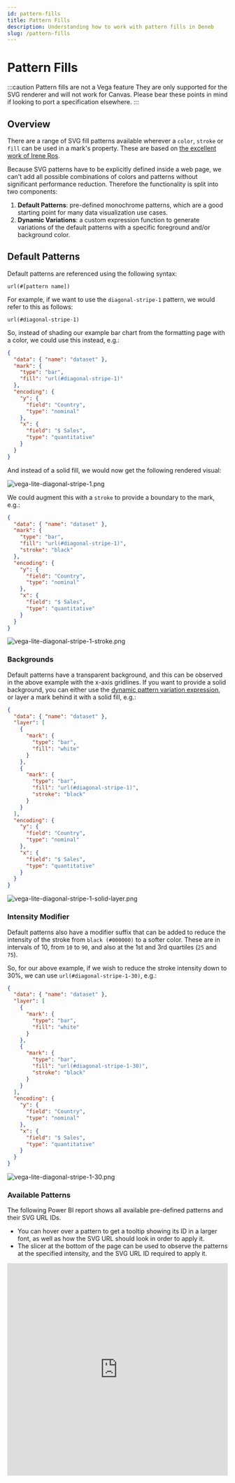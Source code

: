 ```yaml
---
id: pattern-fills
title: Pattern Fills
description: Understanding how to work with pattern fills in Deneb
slug: /pattern-fills
---
```


# Pattern Fills

:::caution Pattern fills are not a Vega feature
They are only supported for the SVG renderer and will not work for Canvas. Please bear these points in mind if looking to port a specification elsewhere.
:::

## Overview

There are a range of SVG fill patterns available wherever a `color`, `stroke` or `fill` can be used in a mark's property. These are based on [the excellent work of Irene Ros](https://iros.github.io/patternfills/).

Because SVG patterns have to be explicitly defined inside a web page, we can't add all possible combinations of colors and patterns without significant performance reduction. Therefore the functionality is split into two components:

1. **Default Patterns**: pre-defined monochrome patterns, which are a good starting point for many data visualization use cases.
2. **Dynamic Variations**: a custom expression function to generate variations of the default patterns with a specific foreground and/or background color.

## Default Patterns

Default patterns are referenced using the following syntax:

```
url(#[pattern name])
```

For example, if we want to use the `diagonal-stripe-1` pattern, we would refer to this as follows:

```
url(#diagonal-stripe-1)
```

So, instead of shading our example bar chart from the formatting page with a color, we could use this instead, e.g.:

```json {5} showLineNumbers
{
  "data": { "name": "dataset" },
  "mark": {
    "type": "bar",
    "fill": "url(#diagonal-stripe-1)"
  },
  "encoding": {
    "y": {
      "field": "Country",
      "type": "nominal"
    },
    "x": {
      "field": "$ Sales",
      "type": "quantitative"
    }
  }
}
```

And instead of a solid fill, we would now get the following rendered visual:

![vega-lite-diagonal-stripe-1.png](./img/vega-lite-diagonal-stripe-1.png "Simple bar chart using Financial sample dataset (with [$ Sales] as a measure). The measure axis displays raw values, with a maximum of 1,000,000,000. We have specified the 'diagonal-stripe-1' pattern fill to fill the bars with a pattern instead of a solid color.")

We could augment this with a `stroke` to provide a boundary to the mark, e.g.:

```json highlight={6} showLineNumbers
{
  "data": { "name": "dataset" },
  "mark": {
    "type": "bar",
    "fill": "url(#diagonal-stripe-1)",
    "stroke": "black"
  },
  "encoding": {
    "y": {
      "field": "Country",
      "type": "nominal"
    },
    "x": {
      "field": "$ Sales",
      "type": "quantitative"
    }
  }
}
```

![vega-lite-diagonal-stripe-1-stroke.png](./img/vega-lite-diagonal-stripe-1-stroke.png "We can add a stroke property to border a mark with a pattern fill.")

### Backgrounds

Default patterns have a transparent background, and this can be observed in the above example with the x-axis gridlines. If you want to provide a solid background, you can either use the [dynamic pattern variation expression](#dynamic-variations), or layer a mark behind it with a solid fill, e.g.:

```json highlight={3-10,16-17} showLineNumbers
{
  "data": { "name": "dataset" },
  "layer": [
    {
      "mark": {
        "type": "bar",
        "fill": "white"
      }
    },
    {
      "mark": {
        "type": "bar",
        "fill": "url(#diagonal-stripe-1)",
        "stroke": "black"
      }
    }
  ],
  "encoding": {
    "y": {
      "field": "Country",
      "type": "nominal"
    },
    "x": {
      "field": "$ Sales",
      "type": "quantitative"
    }
  }
}
```

![vega-lite-diagonal-stripe-1-solid-layer.png](./img/vega-lite-diagonal-stripe-1-solid-layer.png "Adding a layer and a mark with a solid fill behind our mark with a pattern fill can remove transparency.")

### Intensity Modifier

Default patterns also have a modifier suffix that can be added to reduce the intensity of the stroke from `black (#000000)` to a softer color. These are in intervals of 10, from `10` to `90`, and also at the 1st and 3rd quartiles (`25` and `75`).

So, for our above example, if we wish to reduce the stroke intensity down to 30%, we can use `url(#diagonal-stripe-1-30)`, e.g.:

```json highlight={13} showLineNumbers
{
  "data": { "name": "dataset" },
  "layer": [
    {
      "mark": {
        "type": "bar",
        "fill": "white"
      }
    },
    {
      "mark": {
        "type": "bar",
        "fill": "url(#diagonal-stripe-1-30)",
        "stroke": "black"
      }
    }
  ],
  "encoding": {
    "y": {
      "field": "Country",
      "type": "nominal"
    },
    "x": {
      "field": "$ Sales",
      "type": "quantitative"
    }
  }
}
```

![vega-lite-diagonal-stripe-1-30.png](./img/vega-lite-diagonal-stripe-1-30.png "Adding a '-30' suffix to the 'diagonal-stripe-1' SVG URL will apply a stroke color of 30% intensity of black.")

### Available Patterns

The following Power BI report shows all available pre-defined patterns and their SVG URL IDs.

- You can hover over a pattern to get a tooltip showing its ID in a larger font, as well as how the SVG URL should look in order to apply it.
- The slicer at the bottom of the page can be used to observe the patterns at the specified intensity, and the SVG URL ID required to apply it.

<iframe
    width="100%"
    height="486"
    src="https://app.powerbi.com/view?r=eyJrIjoiMWY0NTdlYjQtYzVlZS00ZjJmLWExMGItNzIxNmYyMjk4ZjAxIiwidCI6IjUzYmJlMGQ3LTU0NzItNGQ0NS04NGY0LWJiNzJiYjFjMjI4OSJ9"
    frameborder="0"
    allowFullScreen="true"
/>

## Dynamic Variations

If you wish to use more color in your patterns, then Deneb provides an expression function that you can use. This will dynamically generate and apply a variation of a default SVG pattern definition to the visual's DOM, and re-use them if necessary.

### The `pbiPatternSVG` Expression Function

The function has the following syntax within a Vega or Vega-Lite expression ref:

```
pbiPatternSVG(pattern, foreground, background)
```

Where:

- `pattern` is one of the pre-defined pattern IDs above, enclosed with single quotes.

  - The `#` used in the SVG URL should not be included here.
  - If an unknown (or invalid) `pattern` is provided, then this will result in no fill being applied.

- `foreground` is a valid CSS color name or hex value, enclosed with single quotes.

  - If `foreground` is omitted (or `null`), Deneb will resolve this back to the value used by the default pattern (`black`).
  - `transparent` is a permitted value, and this will effectively hide the pattern stroke from the reader.
  - `foreground` overrides the intensity modifier, if this is supplied in `pattern`.

- `background` is a valid CSS color name or hex value, enclosed with single quotes.

  - If `background` is omitted, then Deneb will produce a transparent background for the generated pattern.

### Simple Example - Mark Properties

If we wanted to apply a custom foreground and background, we could use `pbiPatternSVG` in an expression function as follows:

```json highlight={5-7} showLineNumbers
{
  "data": { "name": "dataset" },
  "mark": {
    "type": "bar",
    "fill": {
      "expr": "pbiPatternSVG('diagonal-stripe-3', '#DA9A0F', '#333333')"
    },
    "stroke": "black"
  },
  "encoding": {
    "y": {
      "field": "Country",
      "type": "nominal"
    },
    "x": {
      "field": "$ Sales",
      "type": "quantitative"
    }
  }
}
```

![pbiPatternSVG-simple-fg-bg.png](./img/pbiPatternSVG-simple-fg-bg.png "Using the 'pbiPatternSVG' function with a foreground color of '#DA9A0F' and '#333333' to produce a diagonal stripe effect on our example bar chart.")
